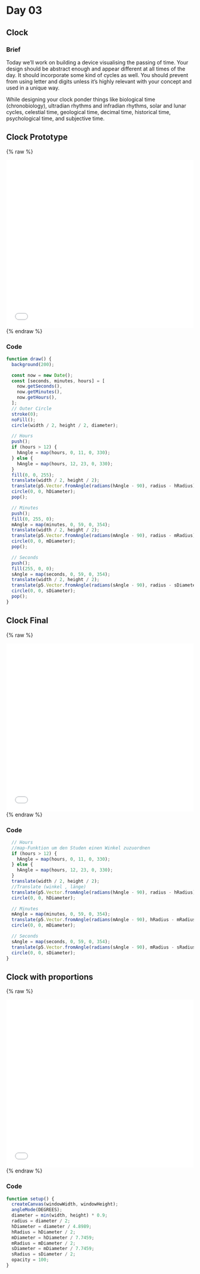 # Day 03

## Clock

### Brief

Today we’ll work on building a device visualising the passing of time. Your design should be abstract enough and appear different at all times of the day. It should incorporate some kind of cycles as well. You should prevent from using letter and digits unless it’s highly relevant with your concept and used in a unique way.

While designing your clock ponder things like biological time (chronobiology), ultradian rhythms and infradian rhythms, solar and lunar cycles, celestial time, geological time, decimal time, historical time, psychological time, and subjective time.

## Clock Prototype

{% raw %}

<iframe src="projects/Day3_Clock/Clock_1/index.html" width="100%" height="450" frameborder="no"></iframe>
{% endraw %}

### Code

```js
function draw() {
  background(200);

  const now = new Date();
  const [seconds, minutes, hours] = [
    now.getSeconds(),
    now.getMinutes(),
    now.getHours(),
  ];
  // Outer Circle
  stroke(0);
  noFill();
  circle(width / 2, height / 2, diameter);

  // Hours
  push();
  if (hours > 12) {
    hAngle = map(hours, 0, 11, 0, 330);
  } else {
    hAngle = map(hours, 12, 23, 0, 330);
  }
  fill(0, 0, 255);
  translate(width / 2, height / 2);
  translate(p5.Vector.fromAngle(radians(hAngle - 90), radius - hRadius));
  circle(0, 0, hDiameter);
  pop();

  // Minutes
  push();
  fill(0, 255, 0);
  mAngle = map(minutes, 0, 59, 0, 354);
  translate(width / 2, height / 2);
  translate(p5.Vector.fromAngle(radians(mAngle - 90), radius - mRadius));
  circle(0, 0, mDiameter);
  pop();

  // Seconds
  push();
  fill(255, 0, 0);
  sAngle = map(seconds, 0, 59, 0, 354);
  translate(width / 2, height / 2);
  translate(p5.Vector.fromAngle(radians(sAngle - 90), radius - sDiameter / 2));
  circle(0, 0, sDiameter);
  pop();
}
```

## Clock Final

{% raw %}

<iframe src="projects/Day3_Clock/Clock_1.1/index.html" width="100%" height="450" frameborder="no"></iframe>
{% endraw %}

### Code

```js
  // Hours
  //map-Funktion um den Studen einen Winkel zuzuordnen
  if (hours > 12) {
    hAngle = map(hours, 0, 11, 0, 330);
  } else {
    hAngle = map(hours, 12, 23, 0, 330);
  }
  translate(width / 2, height / 2);
  //Translate (winkel , länge)
  translate(p5.Vector.fromAngle(radians(hAngle - 90), radius - hRadius));
  circle(0, 0, hDiameter);

  // Minutes
  mAngle = map(minutes, 0, 59, 0, 354);
  translate(p5.Vector.fromAngle(radians(mAngle - 90), hRadius - mRadius));
  circle(0, 0, mDiameter);

  // Seconds
  sAngle = map(seconds, 0, 59, 0, 354);
  translate(p5.Vector.fromAngle(radians(sAngle - 90), mRadius - sRadius));
  circle(0, 0, sDiameter);
}
```

## Clock with proportions

{% raw %}

<iframe src="projects/Day3_Clock/Clock_1.2/index.html" width="100%" height="450" frameborder="no"></iframe>
{% endraw %}

### Code

```js
function setup() {
  createCanvas(windowWidth, windowHeight);
  angleMode(DEGREES);
  diameter = min(width, height) * 0.9;
  radius = diameter / 2;
  hDiameter = diameter / 4.8989;
  hRadius = hDiameter / 2;
  mDiameter = hDiameter / 7.7459;
  mRadius = mDiameter / 2;
  sDiameter = mDiameter / 7.7459;
  sRadius = sDiameter / 2;
  opacity = 100;
}
```
